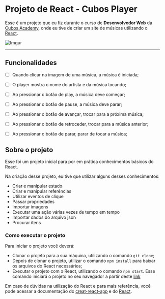# Projeto de React - Cubos Player

Esse é um projeto que eu fiz durante o curso de **Desenvolvedor Web** da [Cubos Academy](https://cubos.academy/), onde eu tive de criar um site de músicas utilizando o [React](https://github.com/facebook/create-react-app).

![Imgur](https://i.imgur.com/JtsTYOB.png)

---
## Funcionalidades

-  [ ] Quando clicar na imagem de uma música, a música é iniciada;

-  [ ] O player mostra o nome do artista e da música tocando;

-  [ ] Ao pressionar o botão de play, a música deve começar;

-  [ ] Ao pressionar o botão de pause, a música deve parar;

-  [ ] Ao pressionar o botão de avançar, trocar para a próxima música;

-  [ ] Ao pressionar o botão de retroceder, trocar para a música anterior;

-  [ ] Ao pressionar o botão de parar, parar de tocar a música;


## Sobre o projeto

Esse foi um projeto inicial para por em prática conhecimentos básicos do React.

Na criação desse projeto, eu tive que utilizar alguns desses conhecimentos:

- Criar e manipular estado
- Criar e manipular referências
- Utilizar eventos de clique
- Passar propriedades
- Importar imagens
- Executar uma ação várias vezes de tempo em tempo
- Importar dados do arquivo json
- Procurar itens
  
### Como executar o projeto

Para iniciar o projeto você deverá:

- Clonar o projeto para a sua máquina, utilizando o comando `git clone`;
- Depois de clonar o projeto, utilizar o comando `npm install` para baixar os arquivos do React necessários;
- Executar o projeto com o React, utilizando o comando `npm start`. Esse comando iniciará o projeto no seu navegador a partir deste [link](http://localhost:3000)

Em caso de dúvidas na utilização do React e para mais referência, você pode acessar a documentação do [creat-react-app](https://create-react-app.dev/docs/getting-started/) e do [React](https://react.dev/).


